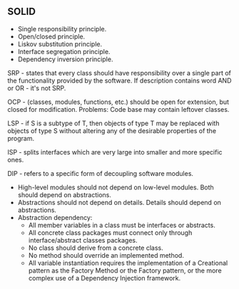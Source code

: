 SOLID
-

* Single responsibility principle.
* Open/closed principle.
* Liskov substitution principle.
* Interface segregation principle.
* Dependency inversion principle.

SRP - states that every class should have responsibility over a single part
of the functionality provided by the software.
If description contains word AND or OR - it's not SRP.

OCP - (classes, modules, functions, etc.)
should be open for extension, but closed for modification.
Problems: Code base may contain leftover classes.

LSP - if S is a subtype of T,
then objects of type T may be replaced with objects of type S
without altering any of the desirable properties of the program.

ISP - splits interfaces which are very large into smaller and more specific ones.

DIP - refers to a specific form of decoupling software modules.

* High-level modules should not depend on low-level modules. Both should depend on abstractions.
* Abstractions should not depend on details. Details should depend on abstractions.
* Abstraction dependency:
    * All member variables in a class must be interfaces or abstracts.
    * All concrete class packages must connect only through interface/abstract classes packages.
    * No class should derive from a concrete class.
    * No method should override an implemented method.
    * All variable instantiation requires the implementation of a Creational pattern
      as the Factory Method or the Factory pattern,
      or the more complex use of a Dependency Injection framework.
